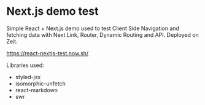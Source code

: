 # Next.js demo test

Simple React + Next.js demo used to test Client Side Navigation and fetching data with Next Link, Router, Dynamic Routing and API. Deployed on Zeit.

<https://react-nextjs-test.now.sh/>


Libraries used:

- styled-jsx
- isomorphic-unfetch
- react-markdown
- swr